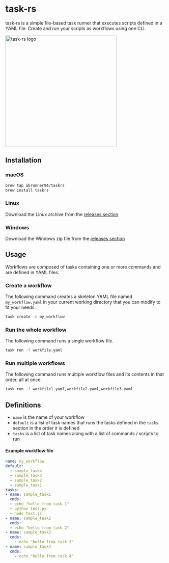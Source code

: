 # task-rs
task-rs is a simple file-based task runner that executes scripts defined in a YAML file.
Create and run your scripts as workflows using one CLI.

<p align="left">
  <img src="https://github.com/abrunner94/rust-task/blob/main/assets/task-rs.png?raw=true" height="350" title="task-rs logo">
</p>

## Installation
### macOS
```bash
brew tap abrunner94/taskrs
brew install taskrs
```
### Linux
Download the Linux archive from the [releases section](https://github.com/abrunner94/task-rs/releases)
### Windows
Download the Windows zip file from the [releases section](https://github.com/abrunner94/task-rs/releases)

## Usage
Workflows are composed of tasks containing one or more commands and are defined in YAML files. 

### Create a workflow
The following command creates a skeleton YAML file named `my_workflow.yaml` in your current working directory that you can modify to fit your needs.
```bash
task create -n my_workflow
```

### Run the whole workflow
The following command runs a single workflow file.
```bash
task run -f workfile.yaml 
```

### Run multiple workflows
The following command runs multiple workflow files and its contents in that order, all at once.
```bash
task run -f workfile1.yaml,workfile2.yaml,workfile3.yaml
```

## Definitions
- `name` is the name of your workflow
- `default` is a list of task names that runs the tasks defined in the `tasks` section in the order it is defined
- `tasks` is a list of task names along with a list of commands / scripts to run

#### Example workflow file
```yaml
name: my_workflow
default:
  - sample_task4
  - sample_task3
  - sample_task2
  - sample_task1
tasks:
- name: sample_task1
  cmds:
  - echo "hello from task 1"
  - python test.py
  - node test.js
- name: sample_task2
  cmds:
  - echo "hello from task 2"
- name: sample_task3
  cmds:
    - echo "hello from task 3"
- name: sample_task4
  cmds:
    - echo "hello from task 4"
```
